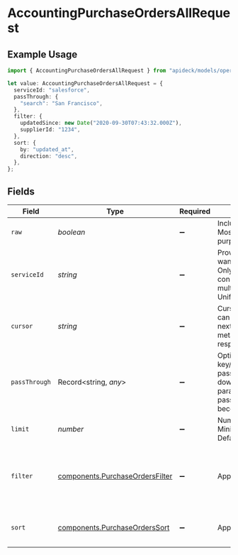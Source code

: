 # AccountingPurchaseOrdersAllRequest

## Example Usage

```typescript
import { AccountingPurchaseOrdersAllRequest } from "apideck/models/operations";

let value: AccountingPurchaseOrdersAllRequest = {
  serviceId: "salesforce",
  passThrough: {
    "search": "San Francisco",
  },
  filter: {
    updatedSince: new Date("2020-09-30T07:43:32.000Z"),
    supplierId: "1234",
  },
  sort: {
    by: "updated_at",
    direction: "desc",
  },
};
```

## Fields

| Field                                                                                                                                             | Type                                                                                                                                              | Required                                                                                                                                          | Description                                                                                                                                       | Example                                                                                                                                           |
| ------------------------------------------------------------------------------------------------------------------------------------------------- | ------------------------------------------------------------------------------------------------------------------------------------------------- | ------------------------------------------------------------------------------------------------------------------------------------------------- | ------------------------------------------------------------------------------------------------------------------------------------------------- | ------------------------------------------------------------------------------------------------------------------------------------------------- |
| `raw`                                                                                                                                             | *boolean*                                                                                                                                         | :heavy_minus_sign:                                                                                                                                | Include raw response. Mostly used for debugging purposes                                                                                          |                                                                                                                                                   |
| `serviceId`                                                                                                                                       | *string*                                                                                                                                          | :heavy_minus_sign:                                                                                                                                | Provide the service id you want to call (e.g., pipedrive). Only needed when a consumer has activated multiple integrations for a Unified API.     | salesforce                                                                                                                                        |
| `cursor`                                                                                                                                          | *string*                                                                                                                                          | :heavy_minus_sign:                                                                                                                                | Cursor to start from. You can find cursors for next/previous pages in the meta.cursors property of the response.                                  |                                                                                                                                                   |
| `passThrough`                                                                                                                                     | Record<string, *any*>                                                                                                                             | :heavy_minus_sign:                                                                                                                                | Optional unmapped key/values that will be passed through to downstream as query parameters. Ie: ?pass_through[search]=leads becomes ?search=leads | {<br/>"search": "San Francisco"<br/>}                                                                                                             |
| `limit`                                                                                                                                           | *number*                                                                                                                                          | :heavy_minus_sign:                                                                                                                                | Number of results to return. Minimum 1, Maximum 200, Default 20                                                                                   |                                                                                                                                                   |
| `filter`                                                                                                                                          | [components.PurchaseOrdersFilter](../../models/components/purchaseordersfilter.md)                                                                | :heavy_minus_sign:                                                                                                                                | Apply filters                                                                                                                                     | {<br/>"updated_since": "2020-09-30T07:43:32.000Z",<br/>"supplier_id": "1234"<br/>}                                                                |
| `sort`                                                                                                                                            | [components.PurchaseOrdersSort](../../models/components/purchaseorderssort.md)                                                                    | :heavy_minus_sign:                                                                                                                                | Apply sorting                                                                                                                                     | {<br/>"by": "updated_at",<br/>"direction": "desc"<br/>}                                                                                           |